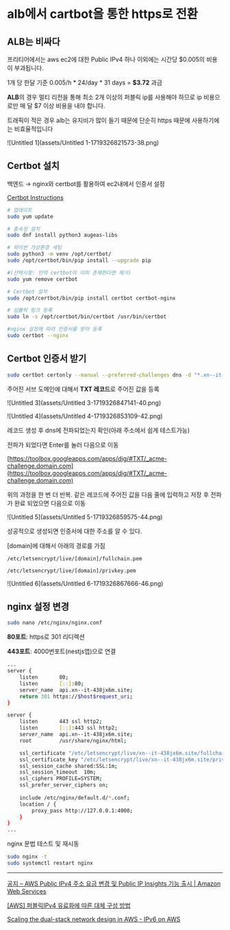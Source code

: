 # alb에서 cartbot을 통한 https로 전환

## ALB는 비싸다

프리티어에서는 aws ec2에 대한 Public IPv4 하나 이외에는 시간당 $0.005의 비용이 부과됩니다. 

1개 당 한달 기준 0.005/h * 24/day  * 31 days = **$3.72** 과금

**ALB**의 경우 멀티 리전을 통해 최소 2개 이상의 퍼블릭 ip를 사용해야 하므로 ip 비용으로만 매 달 $7 이상 비용을 내야 합니다.

트래픽이 적은 경우 alb는 유지비가 많이 들기 때문에 단순히 https 때문에 사용하기에는 비효율적입니다

![Untitled 1](assets/Untitled 1-1719326821573-38.png)



## Certbot 설치

백엔드 → nginx와 certbot를 활용하여  ec2내에서 인증서 설정

[Certbot Instructions](https://certbot.eff.org/instructions?ws=nginx&os=pip)

```bash
# 업데이트
sudo yum update

# 종속성 설치
sudo dnf install python3 augeas-libs

# 파이썬 가상환경 세팅
sudo python3 -m venv /opt/certbot/
sudo /opt/certbot/bin/pip install --upgrade pip

#(선택사항: 만약 certbot이 이미 존재한다면 제거)
sudo yum remove certbot

# Certbot 설치
sudo /opt/certbot/bin/pip install certbot certbot-nginx

# 심볼릭 링크 등록
sudo ln -s /opt/certbot/bin/certbot /usr/bin/certbot

#nginx 설정에 따라 인증서를 받아 등록
sudo certbot --nginx
```



## Certbot 인증서 받기

```bash
sudo certbot certonly --manual --preferred-challenges dns -d "*.xn--it-438jx6m.site" -d "xn--it-438jx6m.site"site
```

주어진 서브 도메인에 대해서 **TXT 레코드**로 주어진 값을 등록

![Untitled 3](assets/Untitled 3-1719326847141-40.png)

![Untitled 4](assets/Untitled 4-1719326853109-42.png)



레코드 생성 후 dns에 전파되었는지 확인(아래 주소에서 쉽게 테스트가능)

전파가 되었다면 Enter를 눌러 다음으로 이동

[https://toolbox.googleapps.com/apps/dig/#TXT/_acme-challenge.domain.com](https://toolbox.googleapps.com/apps/dig/#TXT/_acme-challenge.domain.com)

위의 과정을 한 번 더 반복. 같은 레코드에 주어진 값을 다음 줄에 입력하고 저장 후 전파가 완료 되었으면 다음으로 이동

![Untitled 5](assets/Untitled 5-1719326859575-44.png)

성공적으로 생성되면 인증서에 대한 주소를 알 수 있다.

[domain]에 대해서 아래의 경로를 가짐

`/etc/letsencrypt/live/[domain]/fullchain.pem`

`/etc/letsencrypt/live/[domain]/privkey.pem`

![Untitled 6](assets/Untitled 6-1719326867666-46.png)



## nginx 설정 변경

```bash
sudo nano /etc/nginx/nginx.conf
```

**80포트**: https로 301 리디렉션 

**443포트**: 4000번포트(nestjs앱)으로 연결

```bash
...
server {
	listen       80;
	listen       [::]:80;
	server_name  api.xn--it-438jx6m.site;
	return 301 https://$host$request_uri;
}

server {
	listen       443 ssl http2;
	listen       [::]:443 ssl http2;
	server_name  api.xn--it-438jx6m.site;
	root         /usr/share/nginx/html;

	ssl_certificate "/etc/letsencrypt/live/xn--it-438jx6m.site/fullchain.pem";
	ssl_certificate_key "/etc/letsencrypt/live/xn--it-438jx6m.site/privkey.pem";
	ssl_session_cache shared:SSL:1m;
	ssl_session_timeout  10m;
	ssl_ciphers PROFILE=SYSTEM;
	ssl_prefer_server_ciphers on;
	
	include /etc/nginx/default.d/*.conf;
	location / {
		proxy_pass http://127.0.0.1:4000;
	}
}
...
```

nginx 문법 테스트 및 재시동

```bash
sudo nginx -t
sudo systemctl restart nginx
```

---

[공지 – AWS Public IPv4 주소 요금 변경 및 Public IP Insights 기능 출시 | Amazon Web Services](https://aws.amazon.com/ko/blogs/korea/new-aws-public-ipv4-address-charge-public-ip-insights/)

[[AWS] 퍼블릭IPv4 유료화에 따른 대체 구성 방법](https://blog.nuricloud.com/aws-alternatives-to-public-ipv4-charges/)

[Scaling the dual-stack network design in AWS - IPv6 on AWS](https://docs.aws.amazon.com/whitepapers/latest/ipv6-on-aws/scaling-the-dual-stack-network-design-in-aws.html)